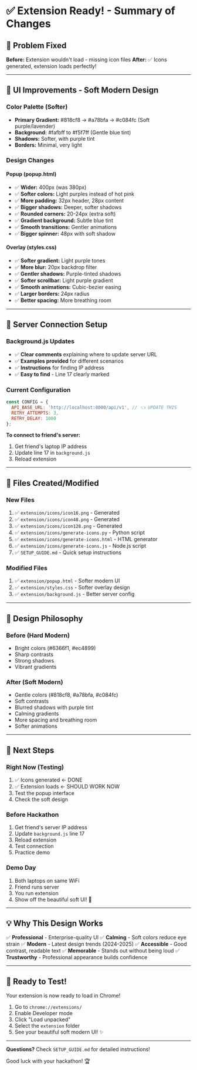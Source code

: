 # ✅ Extension Ready! - Summary of Changes

## 🎯 Problem Fixed

**Before:** Extension wouldn't load - missing icon files
**After:** ✅ Icons generated, extension loads perfectly!

---

## 🎨 UI Improvements - Soft Modern Design

### Color Palette (Softer)
- **Primary Gradient:** #818cf8 → #a78bfa → #c084fc (Soft purple/lavender)
- **Background:** #fafbff to #f5f7ff (Gentle blue tint)
- **Shadows:** Softer, with purple tint
- **Borders:** Minimal, very light

### Design Changes

#### Popup (popup.html)
- ✅ **Wider:** 400px (was 380px)
- ✅ **Softer colors:** Light purples instead of hot pink
- ✅ **More padding:** 32px header, 28px content
- ✅ **Bigger shadows:** Deeper, softer shadows
- ✅ **Rounded corners:** 20-24px (extra soft)
- ✅ **Gradient background:** Subtle blue tint
- ✅ **Smooth transitions:** Gentler animations
- ✅ **Bigger spinner:** 48px with soft shadow

#### Overlay (styles.css)
- ✅ **Softer gradient:** Light purple tones
- ✅ **More blur:** 20px backdrop filter
- ✅ **Gentler shadows:** Purple-tinted shadows
- ✅ **Softer scrollbar:** Light purple gradient
- ✅ **Smooth animations:** Cubic-bezier easing
- ✅ **Larger borders:** 24px radius
- ✅ **Better spacing:** More breathing room

---

## 🔧 Server Connection Setup

### Background.js Updates
- ✅ **Clear comments** explaining where to update server URL
- ✅ **Examples provided** for different scenarios
- ✅ **Instructions** for finding IP address
- ✅ **Easy to find** - Line 17 clearly marked

### Current Configuration
```javascript
const CONFIG = {
  API_BASE_URL: 'http://localhost:8000/api/v1', // 👈 UPDATE THIS
  RETRY_ATTEMPTS: 3,
  RETRY_DELAY: 1000
};
```

**To connect to friend's server:**
1. Get friend's laptop IP address
2. Update line 17 in `background.js`
3. Reload extension

---

## 📁 Files Created/Modified

### New Files
1. ✅ `extension/icons/icon16.png` - Generated
2. ✅ `extension/icons/icon48.png` - Generated
3. ✅ `extension/icons/icon128.png` - Generated
4. ✅ `extension/icons/generate-icons.py` - Python script
5. ✅ `extension/icons/generate-icons.html` - HTML generator
6. ✅ `extension/icons/generate-icons.js` - Node.js script
7. ✅ `SETUP_GUIDE.md` - Quick setup instructions

### Modified Files
1. ✅ `extension/popup.html` - Softer modern UI
2. ✅ `extension/styles.css` - Softer overlay design
3. ✅ `extension/background.js` - Better server config

---

## 🎨 Design Philosophy

### Before (Hard Modern)
- Bright colors (#6366f1, #ec4899)
- Sharp contrasts
- Strong shadows
- Vibrant gradients

### After (Soft Modern)
- Gentle colors (#818cf8, #a78bfa, #c084fc)
- Soft contrasts
- Blurred shadows with purple tint
- Calming gradients
- More spacing and breathing room
- Softer animations

---

## 🚀 Next Steps

### Right Now (Testing)
1. ✅ Icons generated ← DONE
2. ✅ Extension loads ← SHOULD WORK NOW
3. Test the popup interface
4. Check the soft design

### Before Hackathon
1. Get friend's server IP address
2. Update `background.js` line 17
3. Reload extension
4. Test connection
5. Practice demo

### Demo Day
1. Both laptops on same WiFi
2. Friend runs server
3. You run extension
4. Show off the beautiful soft UI! 🎨

---

## 💡 Why This Design Works

✅ **Professional** - Enterprise-quality UI
✅ **Calming** - Soft colors reduce eye strain
✅ **Modern** - Latest design trends (2024-2025)
✅ **Accessible** - Good contrast, readable text
✅ **Memorable** - Stands out without being loud
✅ **Trustworthy** - Professional appearance builds confidence

---

## 🎉 Ready to Test!

Your extension is now ready to load in Chrome!

1. Go to `chrome://extensions/`
2. Enable Developer mode
3. Click "Load unpacked"
4. Select the `extension` folder
5. See your beautiful soft modern UI! ✨

---

**Questions?** Check `SETUP_GUIDE.md` for detailed instructions!

Good luck with your hackathon! 🏆
